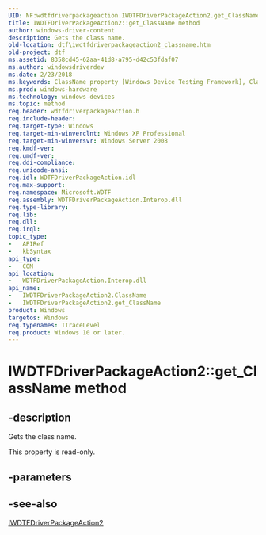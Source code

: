 ```yaml
---
UID: NF:wdtfdriverpackageaction.IWDTFDriverPackageAction2.get_ClassName
title: IWDTFDriverPackageAction2::get_ClassName method
author: windows-driver-content
description: Gets the class name.
old-location: dtf\iwdtfdriverpackageaction2_classname.htm
old-project: dtf
ms.assetid: 8358cd45-62aa-41d8-a795-d42c53fdaf07
ms.author: windowsdriverdev
ms.date: 2/23/2018
ms.keywords: ClassName property [Windows Device Testing Framework], ClassName property [Windows Device Testing Framework], IWDTFDriverPackageAction2 interface, IWDTFDriverPackageAction2, IWDTFDriverPackageAction2 interface [Windows Device Testing Framework], ClassName property, IWDTFDriverPackageAction2.ClassName, IWDTFDriverPackageAction2::get_ClassName, Microsoft.WDTF.IWDTFDriverPackageAction2.ClassName, Microsoft::WDTF::IWDTFDriverPackageAction2::ClassName, dtf.iwdtfdriverpackageaction2_classname, get_ClassName,IWDTFDriverPackageAction2.get_ClassName, wdtfdriverpackageaction/IWDTFDriverPackageAction2::ClassName, wdtfdriverpackageaction/IWDTFDriverPackageAction2::get_ClassName
ms.prod: windows-hardware
ms.technology: windows-devices
ms.topic: method
req.header: wdtfdriverpackageaction.h
req.include-header: 
req.target-type: Windows
req.target-min-winverclnt: Windows XP Professional
req.target-min-winversvr: Windows Server 2008
req.kmdf-ver: 
req.umdf-ver: 
req.ddi-compliance: 
req.unicode-ansi: 
req.idl: WDTFDriverPackageAction.idl
req.max-support: 
req.namespace: Microsoft.WDTF
req.assembly: WDTFDriverPackageAction.Interop.dll
req.type-library: 
req.lib: 
req.dll: 
req.irql: 
topic_type:
-	APIRef
-	kbSyntax
api_type:
-	COM
api_location:
-	WDTFDriverPackageAction.Interop.dll
api_name:
-	IWDTFDriverPackageAction2.ClassName
-	IWDTFDriverPackageAction2.get_ClassName
product: Windows
targetos: Windows
req.typenames: TTraceLevel
req.product: Windows 10 or later.
---
```


# IWDTFDriverPackageAction2::get_ClassName method


## -description


Gets the class name.

This property is read-only.


## -parameters


## -see-also




<a href="https://msdn.microsoft.com/library/windows/hardware/hh406427">IWDTFDriverPackageAction2</a>
 

 

